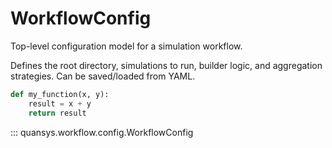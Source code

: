 # WorkflowConfig

Top-level configuration model for a simulation workflow.

Defines the root directory, simulations to run, builder logic,
and aggregation strategies. Can be saved/loaded from YAML.

```python
def my_function(x, y):
    result = x + y
    return result
```

::: quansys.workflow.config.WorkflowConfig